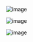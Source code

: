 ![image](https://user-images.githubusercontent.com/109613540/179809664-6d37fd74-1b71-4dc8-be1d-3446f066cac4.png)


![image](https://user-images.githubusercontent.com/109613540/179809729-7e82002e-2ca9-4820-ac4b-1ef6ff3c275b.png)


![image](https://user-images.githubusercontent.com/109613540/179809781-2c069a07-37fb-4cca-b859-81b607b93cb7.png)

